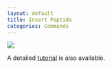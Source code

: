 ```yaml
---
layout: default
title: Insert Peptide
categories: Commands
---
```




![](/images//images/InsertPeptide.png)

A detailed [tutorial](Tutorials:Insert_a_Peptide "wikilink") is also available.
